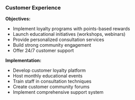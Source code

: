 ### Customer Experience

**Objectives:**

- Implement loyalty programs with points-based rewards
- Launch educational initiatives (workshops, webinars)
- Provide personalized consultation services
- Build strong community engagement
- Offer 24/7 customer support

**Implementation:**

- Develop customer loyalty platform
- Host monthly educational events
- Train staff in consultation techniques
- Create customer community forums
- Implement comprehensive support system
